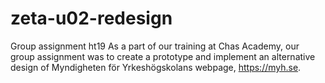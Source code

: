 # zeta-u02-redesign
Group assignment ht19
As a part of our training at Chas Academy, our group assignment was to create a prototype and implement an alternative design of Myndigheten för Yrkeshögskolans webpage, https://myh.se.
